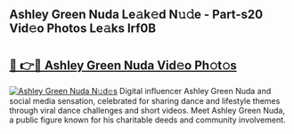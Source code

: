 ## Ashley Green Nuda Le𝚊k𝚎d N𝚞𝚍e - Part-s20 Vid𝚎o Photos Le𝚊ks lrf0B

# <h2><a href="http://fbf3ox.evod.top/?m=Ashley+Green+Nuda">🔗 👉🔴 Ashley Green Nuda Vid𝚎o Ph𝚘t𝚘s</a></h2>

[![Ashley Green Nuda N𝚞d𝚎s](https://i.imgur.com/8V9OHl7.gif)](http://fbf3ox.evod.top/?m=Ashley+Green+Nuda)
Digital influencer Ashley Green Nuda and social media sensation, celebrated for sharing dance and lifestyle themes through viral dance challenges and short videos. Meet Ashley Green Nuda, a public figure known for his charitable deeds and community involvement. 
